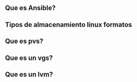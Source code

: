 ## Que es Ansible?
## Tipos de almacenamiento linux formatos
## Que es pvs?
## Que es un vgs?
## Que es un lvm?
